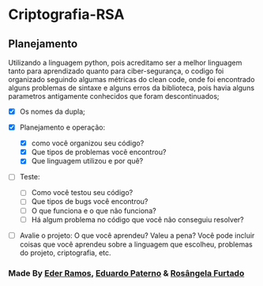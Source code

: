# Criptografia-RSA

## Planejamento

Utilizando a linguagem python, pois acreditamo ser a melhor linguagem tanto para aprendizado quanto para ciber-segurança, o codigo foi organizado seguindo algumas métricas do clean code, onde foi encontrado alguns problemas de sintaxe e alguns erros da biblioteca, pois havia alguns parametros antigamente conhecidos que foram descontinuados;

- [x] Os nomes da dupla;

- [x] Planejamento e operação:
  - [x] como você organizou seu código?
  - [x] Que tipos de problemas você encontrou?
  - [x] Que linguagem utilizou e por quê?

- [ ] Teste:
  - [ ] Como você testou seu código?
  - [ ] Que tipos de bugs você encontrou?
  - [ ] O que funciona e o que não funciona?
  - [ ] Há algum problema no código que você não conseguiu resolver?

- [ ] Avalie o projeto: O que você aprendeu? Valeu a pena? Você pode incluir coisas que você aprendeu sobre a linguagem que escolheu, problemas do projeto, criptografia, etc.

### Made By [Eder Ramos](https://www.linkedin.com/in/ederramosfilho/), [Eduardo Paterno](https://www.linkedin.com/in/eduardo-paterno/) & [Rosângela Furtado](https://www.linkedin.com/in/ros%C3%A2ngela-furtado/)
